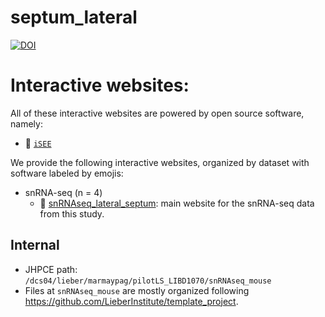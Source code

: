 septum_lateral
================

<!-- README.md is generated from README.Rmd. Please edit that file -->

[![DOI](https://zenodo.org/badge/445640720.svg)](https://zenodo.org/badge/latestdoi/445640720)

# Interactive websites:

All of these interactive websites are powered by open source software,
namely:

- 👀 [`iSEE`](https://doi.org/10.12688%2Ff1000research.14966.1)

We provide the following interactive websites, organized by dataset with
software labeled by emojis:

- snRNA-seq (n = 4)
  - 👀
    [snRNAseq_lateral_septum](https://libd.shinyapps.io/snRNAseq_lateral_septum/):
    main website for the snRNA-seq data from this study.

## Internal

- JHPCE path: `/dcs04/lieber/marmaypag/pilotLS_LIBD1070/snRNAseq_mouse`
- Files at `snRNAseq_mouse` are mostly organized following
  <https://github.com/LieberInstitute/template_project>.
